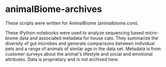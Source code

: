 # animalBiome-archives
These scripts were written for AnimalBiome (animalbiome.com).

These iPython notebooks were used to analyze sequencing based micro-biome data and associated metadata 
for house cats. They summarize the diversity of gut microbes and generate comparisons between 
individual pets and a range of animals of similar age in the data set. Metadata is from customer 
surveys about the animal's lifestyle and social and emotional attributes. Data is proprietary 
and is not archived here. 
